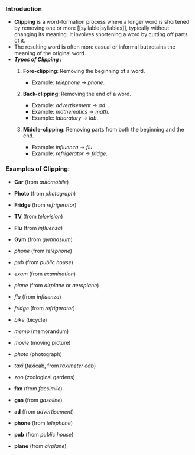 
### Introduction
- **Clipping** is a word-formation process where a longer word is shortened by removing one or more [[syllable|syllables]], typically without changing its meaning. It involves shortening a word by cutting off parts of it.
-  The resulting word is often more casual or informal but retains the meaning of the original word. 
- ***Types of Clipping :***
	1. **Fore-clipping**: Removing the beginning of a word.
	    - Example: _telephone_ → _phone_.
	  
	1. **Back-clipping**: Removing the end of a word.
	    - Example: _advertisement_ → _ad_.
	    - Example: _mathematics_ → _math_.
		- Example: _laboratory_ → _lab_.
	    
	3. **Middle-clipping**: Removing parts from both the beginning and the end.
	    - Example: _influenza_ → _flu_.
	    - Example: _refrigerator_ → _fridge_.





### Examples of Clipping:

- **Car** (from _automobile_)
- **Photo** (from _photograph_)
- **Fridge** (from _refrigerator_)
- **TV** (from _television_)
- **Flu** (from _influenza_)
- **Gym** (from _gymnasium_)
- _phone_ (from _telephone_)
- _pub_ (from _public house_)
- _exam_ (from _examination_)
- _plane_ (from _airplane_ or _aeroplane_)
- _flu_ (from _influenza_)
- _fridge_ (from _refrigerator_)
- _bike_ (bicycle)
- _memo_ (memorandum)
- _movie_ (moving picture)
- _photo_ (photograph)
- _taxi_ (taxicab, from _taximeter cab_)
- _zoo_ (zoological gardens)

- **fax** (from _facsimile_)
- **gas** (from _gasoline_)
- **ad** (from _advertisement_)
- **phone** (from _telephone_)
- **pub** (from _public house_)
- **plane** (from _airplane_)